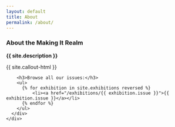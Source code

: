 ```yaml
---
layout: default
title: About
permalink: /about/
---
```


  <div class="section about">
    <div class="container">
      <div class="row">
        <h3>About the Making It Realm</h3>
        <p><strong>{{ site.description }}</strong></p>
        <p>{{ site.callout-html }}</p>
        
        <h3>Browse all our issues:</h3>
        <ul>
          {% for exhibition in site.exhibitions reversed %}
              <li><a href="/exhibitions/{{ exhibition.issue }}">{{ exhibition.issue }}</a></li> 
          {% endfor %}
        </ul>
      </div>
    </div>
  </div>
